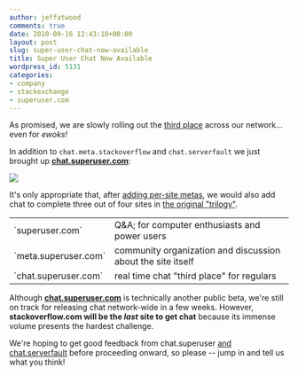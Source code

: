 ```yaml
---
author: jeffatwood
comments: true
date: 2010-09-16 12:43:18+00:00
layout: post
slug: super-user-chat-now-available
title: Super User Chat Now Available
wordpress_id: 5131
categories:
- company
- stackexchange
- superuser.com
---
```


As promised, we are slowly rolling out the [third place](http://blog.stackoverflow.com/2010/04/do-trilogy-sites-need-a-third-place/) across our network... even for _ewoks!_

In addition to `chat.meta.stackoverflow` and `chat.serverfault` we just brought up **[chat.superuser.com](http://chat.superuser.com)**:

[![](http://blog.stackoverflow.com/wp-content/uploads/super-user-room-card-xxl.png)](http://chat.superuser.com)

It's only appropriate that, after [adding per-site metas](http://blog.stackoverflow.com/2010/07/new-per-site-metas/), we would also add chat to complete three out of four sites in [the original "trilogy"](http://blog.stackoverflow.com/2009/05/the-stack-overflow-trilogy/).

<table cellpadding="4" width="600" cellspacing="4" >
<tr >

<td >`superuser.com`
</td>
<td >Q&A; for computer enthusiasts and power users
</td>
</tr>
<tr >

<td >`meta.superuser.com`
</td>
<td >community organization and discussion about the site itself
</td>
</tr>
<tr >

<td >`chat.superuser.com`
</td>
<td >real time chat "third place" for regulars
</td>
</tr>
</table>

Although **[chat.superuser.com](http://chat.superuser.com)** is technically another public beta, we're still on track for releasing chat network-wide in a few weeks. However, **stackoverflow.com will be the _last_ site to get chat** because its immense volume presents the hardest challenge.

We're hoping to get good feedback from chat.superuser [and chat.serverfault](http://blog.stackoverflow.com/2010/09/server-fault-chat-now-available/) before proceeding onward, so please -- jump in and tell us what you think!

